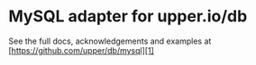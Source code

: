 # MySQL adapter for upper.io/db

See the full docs, acknowledgements and examples at
[https://github.com/upper/db/mysql][1]

[1]: https://github.com/upper/db/mysql

